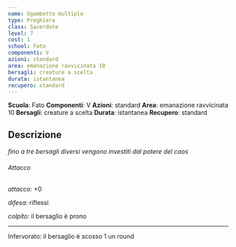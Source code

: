```yaml
---
name: Sgambetto multiplo
type: Preghiera
class: Sacerdote
level: 7
cost: 1
school: Fato
componenti: V
azioni: standard
area: emanazione ravvicinata 10
bersagli: creature a scelta
durata: istantanea
recupero: standard
---
```

**Scuola**: Fato
**Componenti**: V
**Azioni**: standard
**Area**: emanazione ravvicinata 10
**Bersagli**: creature a scelta
**Durata**: istantanea
**Recupero**: standard

**Descrizione**
-

*fino a tre bersagli diversi vengono investiti dal potere del caos*

###### Attacco

*attacco:* +0

*difesa:* riflessi

*colpito:* il bersaglio è prono

---

Infervorato: il bersaglio è scosso 1 un round